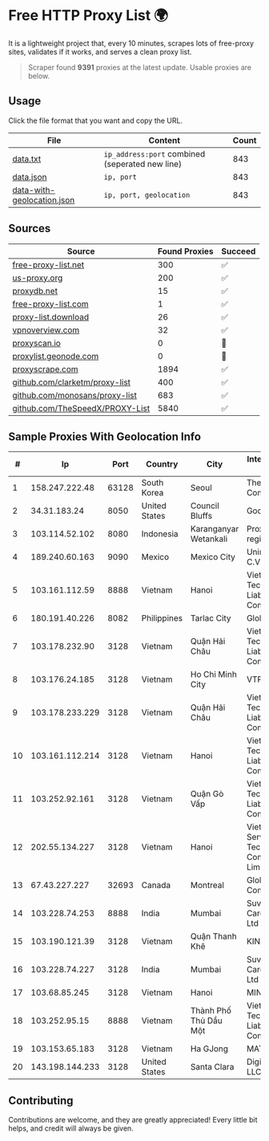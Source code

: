 
# Free HTTP Proxy List 🌍

It is a lightweight project that, every 10 minutes, scrapes lots of free-proxy sites, validates if it works, and serves a clean proxy list.


> Scraper found **9391** proxies at the latest update. Usable proxies are below.

## Usage

Click the file format that you want and copy the URL.


|File|Content|Count|
|----|-------|-----|
|[data.txt](https://raw.githubusercontent.com/themiralay/Proxy-List-World/master/data.txt)|`ip_address:port` combined (seperated new line)|843|
|[data.json](https://raw.githubusercontent.com/themiralay/Proxy-List-World/master/data.json)|`ip, port`|843|
|[data-with-geolocation.json](https://raw.githubusercontent.com/themiralay/Proxy-List-World/master/data-with-geolocation.json)|`ip, port, geolocation`|843|

## Sources

|Source|Found Proxies|Succeed|
|------|-------------|-------|
|[free-proxy-list.net](https://free-proxy-list.net)|300|✅|
|[us-proxy.org](https://www.us-proxy.org)|200|✅|
|[proxydb.net](http://proxydb.net)|15|✅|
|[free-proxy-list.com](https://free-proxy-list.com/?page=&port=&type%5B%5D=http&type%5B%5D=https&up_time=0&search=Search)|1|✅|
|[proxy-list.download](https://www.proxy-list.download/HTTP)|26|✅|
|[vpnoverview.com](https://vpnoverview.com/privacy/anonymous-browsing/free-proxy-servers)|32|✅|
|[proxyscan.io](https://www.proxyscan.io)|0|🚫|
|[proxylist.geonode.com](https://proxylist.geonode.com/api/proxy-list?limit=300&page=1&sort_by=lastChecked&sort_type=desc&protocols=http,https)|0|🚫|
|[proxyscrape.com](https://api.proxyscrape.com/v2/?request=displayproxies&protocol=http&timeout=10000&country=all&ssl=all&anonymity=all)|1894|✅|
|[github.com/clarketm/proxy-list](https://raw.githubusercontent.com/clarketm/proxy-list/master/proxy-list-raw.txt)|400|✅|
|[github.com/monosans/proxy-list](https://raw.githubusercontent.com/monosans/proxy-list/main/proxies/http.txt)|683|✅|
|[github.com/TheSpeedX/PROXY-List](https://raw.githubusercontent.com/TheSpeedX/PROXY-List/master/http.txt)|5840|✅|


## Sample Proxies With Geolocation Info

|#|Ip|Port|Country|City|Internet Service Provider|
|-|--|----|-------|----|-------------------------|
|1|158.247.222.48|63128|South Korea|Seoul|The Constant Company, LLC|
|2|34.31.183.24|8050|United States|Council Bluffs|Google LLC|
|3|103.114.52.102|8080|Indonesia|Karanganyar Wetankali|Proxy-registered|
|4|189.240.60.163|9090|Mexico|Mexico City|Uninet S.A. de C.V.|
|5|103.161.112.59|8888|Vietnam|Hanoi|Viet Digital Technology Liability Company|
|6|180.191.40.226|8082|Philippines|Tarlac City|Globe Telecom|
|7|103.178.232.90|3128|Vietnam|Quận Hải Châu|Viet Digital Technology Liability Company|
|8|103.176.24.185|3128|Vietnam|Ho Chi Minh City|VTPHAR|
|9|103.178.233.229|3128|Vietnam|Quận Hải Châu|Viet Digital Technology Liability Company|
|10|103.161.112.214|3128|Vietnam|Hanoi|Viet Digital Technology Liability Company|
|11|103.252.92.161|3128|Vietnam|Quận Gò Vấp|Viet Digital Technology Liability Company|
|12|202.55.134.227|3128|Vietnam|Hanoi|Vietserver Services Technology Company Limited|
|13|67.43.227.227|32693|Canada|Montreal|GloboTech Communications|
|14|103.228.74.253|8888|India|Mumbai|Suvan Medi Care Unit Pvt Ltd|
|15|103.190.121.39|3128|Vietnam|Quận Thanh Khê|KINGBOND|
|16|103.228.74.227|3128|India|Mumbai|Suvan Medi Care Unit Pvt Ltd|
|17|103.68.85.245|3128|Vietnam|Hanoi|MIND|
|18|103.252.95.15|8888|Vietnam|Thành Phố Thủ Dầu Một|Viet Digital Technology Liability Company|
|19|103.153.65.183|3128|Vietnam|Ha GJong|MAT-HN|
|20|143.198.144.233|3128|United States|Santa Clara|DigitalOcean, LLC|



## Contributing

Contributions are welcome, and they are greatly appreciated! Every
little bit helps, and credit will always be given.

